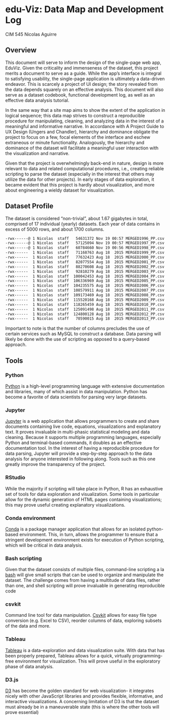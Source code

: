 # edu-Viz: Data Map and Development Log
CIM 545
Nicolas Aguirre

## Overview
This document will serve to inform the design of the single-page web app, EduViz. Given the criticality and immenseness of the dataset, this project merits a document to serve as a guide. While the app’s interface is integral to satisfying usability, the single-page application is ultimately a data-driven endeavor. This is scarcely a project of UI design; the story revealed from the data depends squarely on an effective analysis. This document will also serve as a dataset codebook, functional development log, as well as an effective data analysis tutorial.

In the same way that a site map aims to show the extent of the application in logical sequence; this data map strives to construct a reproducible procedure for manipulating, cleaning, and analyzing data in the interest of a meaningful and informative narrative. In accordance with A Project Guide to UX Design (Ungers and Chandler), hierarchy and dominance obligate the project to focus on a few, focal elements of the interface and eschew extraneous or minute functionality. Analogously, the hierarchy and dominance of the dataset will facilitate a meaningful user interaction with the visualization and narrative.

Given that the project is overwhelmingly back-end in nature, design is more relevant to data and related computational procedures, i.e., creating reliable scripting to parse the dataset (especially in the interest that others may utilize the data for other projects). In early stages of data exploration, it became evident that this project is hardly about visualization, and more about engineering a wieldy dataset for visualization.

## Dataset Profile
The dataset is considered “non-trivial”, about 1.67 gigabytes in total, comprised of 17 individual (yearly) datasets. Each year of data contains in excess of 5000 rows, and about 1700 columns. 

```sh
-rwx------@ 1 Nicolas  staff   54631372 Nov 19 00:57 MERGED1996_PP.csv
-rwx------@ 1 Nicolas  staff   57125094 Nov 19 00:57 MERGED1997_PP.csv
-rwx------@ 1 Nicolas  staff   60784660 Nov 19 00:56 MERGED1998_PP.csv
-rwx------  1 Nicolas  staff   71168763 Aug 18  2015 MERGED1999_PP.csv
-rwx------  1 Nicolas  staff   77632423 Aug 18  2015 MERGED2000_PP.csv
-rwx------  1 Nicolas  staff   82077554 Aug 18  2015 MERGED2001_PP.csv
-rwx------  1 Nicolas  staff   88270608 Aug 18  2015 MERGED2002_PP.csv
-rwx------  1 Nicolas  staff   92810279 Aug 18  2015 MERGED2003_PP.csv
-rwx------  1 Nicolas  staff  100042453 Aug 18  2015 MERGED2004_PP.csv
-rwx------  1 Nicolas  staff  106336969 Aug 18  2015 MERGED2005_PP.csv
-rwx------  1 Nicolas  staff  104235575 Aug 18  2015 MERGED2006_PP.csv
-rwx------  1 Nicolas  staff  108579911 Aug 18  2015 MERGED2007_PP.csv
-rwx------  1 Nicolas  staff  109173469 Aug 18  2015 MERGED2008_PP.csv
-rwx------  1 Nicolas  staff  115520168 Aug 18  2015 MERGED2009_PP.csv
-rwx------  1 Nicolas  staff  118265459 Aug 18  2015 MERGED2010_PP.csv
-rwx------  1 Nicolas  staff  125091498 Aug 18  2015 MERGED2011_PP.csv
-rwx------  1 Nicolas  staff  124800128 Aug 18  2015 MERGED2012_PP.csv
-rwx------  1 Nicolas  staff   70590015 Aug 18  2015 MERGED2013_PP.csv
```

Important to note is that the number of columns precludes the use of certain services such as MySQL to construct a database. Data parsing will likely be done with the use of scripting as opposed to a query-based approach. 

## Tools
### Python
[Python](https://www.python.org/) is a high-level programming language with extensive documentation and libraries, many of which assist in data manipulation. Python has become a favorite of data scientists for parsing very large datasets.

### Jupyter
[Jupyter](http://jupyter.org/) is a web application that allows programmers to create and share documents containing live code, equations, visualizations and explanatory text. It proves invaluable in multi-phasic statistical modeling and data cleaning. Because it supports multiple programming languages, especially Python and terminal-based commands, it doubles as an effective documentation tool. In the interest of having a reproducible procedure for data parsing, Jupyter will provide a step-by-step approach to the data analysis for anyone interested in following along. Tools such as this one greatly improve the transparency of the project.

### RStudio
While the majority if scripting will take place in Python, R has an exhaustive set of tools for data exploration and visualization. Some tools in particular allow for the dynamic generation of HTML pages containing visualizations; this may prove useful creating explanatory visualizations.

### Conda environment
[Conda](http://conda.pydata.org/docs/intro.html) is a package manager application that allows for an isolated python-based environment. This, in turn, allows the programmer to ensure that a stringent development environment exists for execution of Python scripting, which will be critical in data analysis.

### Bash scripting
Given that the dataset consists of multiple files, command-line scripting a la [bash](https://www.gnu.org/software/bash/) will give small scripts that can be used to organize and manipulate the dataset. The challenge comes from having a multitude of data files, rather than one, and shell scripting will prove invaluable in generating reproducible code

### csvkit
Command line tool for data manipulation. [Csvkit](https://csvkit.readthedocs.org/en/0.9.1/) allows for easy file type conversion (e.g. Excel to CSV), reorder columns of data, exploring subsets of the data and more.

### Tableau
[Tableau](http://www.tableau.com/) is a data-exploration and data visualization suite. With data that has been properly prepared, Tableau allows for a quick, virtually programming-free environment for visualization. This will prove useful in the exploratory phase of data analysis.

### D3.js
[D3](https://d3js.org/) has become the golden standard for web visualization- it integrates nicely with other JavaScript libraries and provides flexible, informative, and interactive visualizations. A concerning limitation of D3 is that the dataset must already be in a maneuverable state (this is where the other tools will prove essential)

